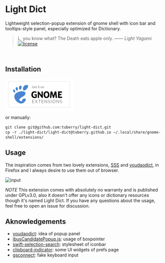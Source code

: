 # Light Dict
Lightweight selection-popup extension of gnome shell with icon bar and tooltips-style panel, especially optimized for Dictionary.

>L, you know what? The Death eats apple only. —— *Light Yagami*<br>
[![license]](/LICENSE)

<br>

## Installation
[<img src="https://raw.githubusercontent.com/andyholmes/gnome-shell-extensions-badge/master/get-it-on-ego.svg?sanitize=true" alt="Get it on GNOME Extensions" height="100" align="middle">][EGO]

or manually:
```
git clone git@github.com:tuberry/light-dict.git
cp -r ./light-dict/light-dict@tuberry.github.io ~/.local/share/gnome-shell/extensions/
```

## Usage

The inspiration comes from two lovely extensions, [SSS](https://github.com/CanisLupus/swift-selection-search) and [youdaodict](https://github.com/HalfdogStudio/youdaodict), in Firefox and I always desire to use them out of browser.

![input](https://user-images.githubusercontent.com/17917040/79354840-82285480-7f6f-11ea-9755-9d78caa215d8.gif)

*NOTE* This extension comes with absolutely no warranty and is published under GPLv3.0, also it doesn't offer any icons or dictionary resources though it's named Light Dict. If you have any questions about the usage, feel free to open an issue for discussion.

## Aknowledgements
* [youdaodict](https://github.com/HalfdogStudio/youdaodict): idea of popup panel
* [ibusCandidatePopup.js](https://gitlab.gnome.org/GNOME/gnome-shell/-/blob/master/js/ui/ibusCandidatePopup.js): usage of boxpointer
* [swift-selection-search](https://github.com/CanisLupus/swift-selection-search): stylesheet of iconbar
* [clipboard-indicator](https://github.com/Tudmotu/gnome-shell-extension-clipboard-indicator): some UI widgets of prefs page
* [gsconnect](https://github.com/andyholmes/gnome-shell-extension-gsconnect): fake keyboard input

[EGO]:https://extensions.gnome.org/extension/2959/light-dict/
[license]:https://img.shields.io/badge/license-GPLv3-green.svg
